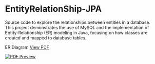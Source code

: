 # EntityRelationShip-JPA
Source code to explore the relationships between entities in a database. This project demonstrates the use of MySQL and the implementation of Entity-Relationship (ER) modeling in Java, focusing on how classes are created and mapped to database tables.

ER Diagram
[View PDF](./ER-v1-Diagram.pdf)

[![PDF Preview](./preview-image.png)](./ER-v1-Diagram.pdf)

